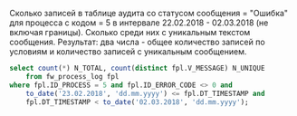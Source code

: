 Сколько записей в таблице аудита со статусом сообщения = "Ошибка" для процесса с кодом = 5 в интервале 22.02.2018 - 02.03.2018 (не включая границы). Сколько среди них с уникальным текстом сообщения. Результат: два числа - общее количество записей по условиям и количество записей с уникальным сообщением.

```sql
select count(*) N_TOTAL, count(distinct fpl.V_MESSAGE) N_UNIQUE
    from fw_process_log fpl
where fpl.ID_PROCESS = 5 and fpl.ID_ERROR_CODE <> 0 and
    to_date('23.02.2018', 'dd.mm.yyyy') <= fpl.DT_TIMESTAMP and
    fpl.DT_TIMESTAMP < to_date('02.03.2018', 'dd.mm.yyyy');
```
